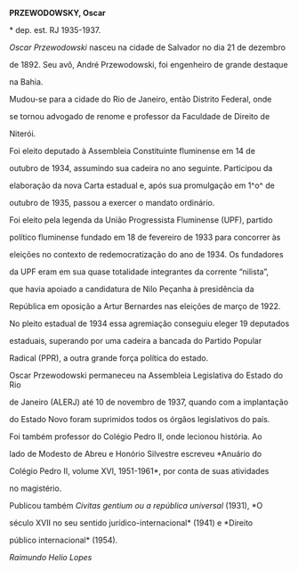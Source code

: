 **PRZEWODOWSKY, Oscar**



\* dep. est. RJ 1935-1937.



*Oscar Przewodowski* nasceu na cidade de Salvador no dia 21 de dezembro

de 1892. Seu avô, André Przewodowski, foi engenheiro de grande destaque

na Bahia.



Mudou-se para a cidade do Rio de Janeiro, então Distrito Federal, onde

se tornou advogado de renome e professor da Faculdade de Direito de

Niterói.



Foi eleito deputado à Assembleia Constituinte fluminense em 14 de

outubro de 1934, assumindo sua cadeira no ano seguinte. Participou da

elaboração da nova Carta estadual e, após sua promulgação em 1^o^ de

outubro de 1935, passou a exercer o mandato ordinário.



Foi eleito pela legenda da União Progressista Fluminense (UPF), partido

político fluminense fundado em 18 de fevereiro de 1933 para concorrer às

eleições no contexto de redemocratização do ano de 1934. Os fundadores

da UPF eram em sua quase totalidade integrantes da corrente “nilista”,

que havia apoiado a candidatura de Nilo Peçanha à presidência da

República em oposição a Artur Bernardes nas eleições de março de 1922.

No pleito estadual de 1934 essa agremiação conseguiu eleger 19 deputados

estaduais, superando por uma cadeira a bancada do Partido Popular

Radical (PPR), a outra grande força política do estado.



Oscar Przewodowski permaneceu na Assembleia Legislativa do Estado do Rio

de Janeiro (ALERJ) até 10 de novembro de 1937, quando com a implantação

do Estado Novo foram suprimidos todos os órgãos legislativos do país.



Foi também professor do Colégio Pedro II, onde lecionou história. Ao

lado de Modesto de Abreu e Honório Silvestre escreveu *Anuário do

Colégio Pedro II, volume XVI, 1951-1961*, por conta de suas atividades

no magistério.



Publicou também *Civitas gentium ou a república universal* (1931), *O

século XVII no seu sentido jurídico-internacional* (1941) e *Direito

público internacional* (1954).



*Raimundo Helio Lopes*



